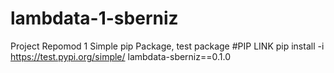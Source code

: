 # lambdata-1-sberniz
Project Repomod 1
Simple pip Package, test package 
#PIP LINK
pip install -i https://test.pypi.org/simple/ lambdata-sberniz==0.1.0
